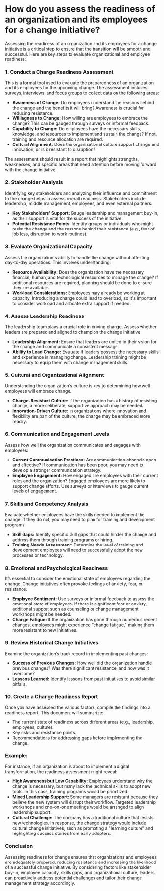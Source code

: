 # How do you assess the readiness of an organization and its employees for a change initiative?

Assessing the readiness of an organization and its employees for a change initiative is a critical step to ensure that the transition will be smooth and successful. Here are key steps to evaluate organizational and employee readiness:

### 1. **Conduct a Change Readiness Assessment**
This is a formal tool used to evaluate the preparedness of an organization and its employees for the upcoming change. The assessment includes surveys, interviews, and focus groups to collect data on the following areas:

- **Awareness of Change:** Do employees understand the reasons behind the change and the benefits it will bring? Awareness is crucial for reducing resistance.
- **Willingness to Change:** How willing are employees to embrace the change? This can be gauged through surveys or informal feedback.
- **Capability to Change:** Do employees have the necessary skills, knowledge, and resources to implement and sustain the change? If not, training and resource allocation are required.
- **Cultural Alignment:** Does the organizational culture support change and innovation, or is it resistant to disruption?
  
The assessment should result in a report that highlights strengths, weaknesses, and specific areas that need attention before moving forward with the change initiative.

### 2. **Stakeholder Analysis**
Identifying key stakeholders and analyzing their influence and commitment to the change helps to assess overall readiness. Stakeholders include leadership, middle management, employees, and even external partners.

- **Key Stakeholders’ Support:** Gauge leadership and management buy-in, as their support is vital for the success of the initiative.
- **Potential Resistance Points:** Identify groups or individuals who might resist the change and the reasons behind their resistance (e.g., fear of job loss, disruption to work routines).

### 3. **Evaluate Organizational Capacity**
Assess the organization's ability to handle the change without affecting day-to-day operations. This involves understanding:

- **Resource Availability:** Does the organization have the necessary financial, human, and technological resources to manage the change? If additional resources are required, planning should be done to ensure they are available.
- **Workload Considerations:** Employees may already be working at capacity. Introducing a change could lead to overload, so it's important to consider workload and allocate extra support if needed.

### 4. **Assess Leadership Readiness**
The leadership team plays a crucial role in driving change. Assess whether leaders are prepared and aligned to champion the change initiative:

- **Leadership Alignment:** Ensure that leaders are united in their vision for the change and communicate a consistent message.
- **Ability to Lead Change:** Evaluate if leaders possess the necessary skills and experience in managing change. Leadership training might be necessary to equip them with change management skills.

### 5. **Cultural and Organizational Alignment**
Understanding the organization's culture is key to determining how well employees will embrace change.

- **Change-Resistant Culture:** If the organization has a history of resisting change, a more deliberate, supportive approach may be needed.
- **Innovation-Driven Culture:** In organizations where innovation and flexibility are part of the culture, the change may be embraced more readily.

### 6. **Communication and Engagement Levels**
Assess how well the organization communicates and engages with employees:

- **Current Communication Practices:** Are communication channels open and effective? If communication has been poor, you may need to develop a stronger communication strategy.
- **Employee Engagement:** How engaged are employees with their current roles and the organization? Engaged employees are more likely to support change efforts. Use surveys or interviews to gauge current levels of engagement.

### 7. **Skills and Competency Analysis**
Evaluate whether employees have the skills needed to implement the change. If they do not, you may need to plan for training and development programs.

- **Skill Gaps:** Identify specific skill gaps that could hinder the change and address them through training programs or hiring.
- **Training Needs Assessment:** Determine the level of training and development employees will need to successfully adopt the new processes or technology.

### 8. **Emotional and Psychological Readiness**
It’s essential to consider the emotional state of employees regarding the change. Change initiatives often provoke feelings of anxiety, fear, or resistance.

- **Employee Sentiment:** Use surveys or informal feedback to assess the emotional state of employees. If there is significant fear or anxiety, additional support such as counseling or change management workshops might be needed.
- **Change Fatigue:** If the organization has gone through numerous recent changes, employees might experience "change fatigue," making them more resistant to new initiatives.

### 9. **Review Historical Change Initiatives**
Examine the organization’s track record in implementing past changes:

- **Success of Previous Changes:** How well did the organization handle previous changes? Was there significant resistance, and how was it overcome?
- **Lessons Learned:** Identify lessons from past initiatives to avoid similar pitfalls.

### 10. **Create a Change Readiness Report**
Once you have assessed the various factors, compile the findings into a readiness report. This document will summarize:

- The current state of readiness across different areas (e.g., leadership, employees, culture).
- Key risks and resistance points.
- Recommendations for addressing gaps before implementing the change.

### Example:
For instance, if an organization is about to implement a digital transformation, the readiness assessment might reveal:

- **High Awareness but Low Capability:** Employees understand why the change is necessary, but many lack the technical skills to adopt new tools. In this case, training programs would be prioritized.
- **Mixed Leadership Support:** Some managers are resistant because they believe the new system will disrupt their workflow. Targeted leadership workshops and one-on-one meetings would be arranged to align leadership support.
- **Cultural Challenge:** The company has a traditional culture that resists new technologies. In response, the change strategy would include cultural change initiatives, such as promoting a "learning culture" and highlighting success stories from early adopters.

### Conclusion
Assessing readiness for change ensures that organizations and employees are adequately prepared, reducing resistance and increasing the likelihood of a successful change initiative. By considering factors like stakeholder buy-in, employee capacity, skills gaps, and organizational culture, leaders can proactively address potential challenges and tailor their change management strategy accordingly.

